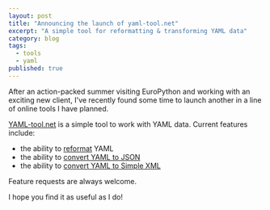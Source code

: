 ```yaml
---
layout: post
title: "Announcing the launch of yaml-tool.net"
excerpt: "A simple tool for reformatting & transforming YAML data"
category: blog
tags:
  - tools
  - yaml
published: true
---
```

After an action-packed summer visiting EuroPython and working with an exciting new client,
I've recently found some time to launch another in a line of online tools I have planned.

[YAML-tool.net](http://yaml-tool.net) is a simple tool to work with YAML data. Current
features include:

- the ability to [reformat](http://yaml-tool.net/reformat) YAML
- the ability to [convert YAML to JSON](http://yaml-tool.net/transform/to-json/)
- the ability to [convert YAML to Simple XML](http://yaml-tool.net/transform/to-xml/)

Feature requests are always welcome.

I hope you find it as useful as I do!
